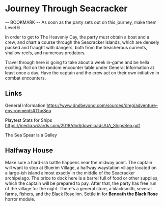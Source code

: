 # Journey Through Seacracker
-- BOOKMARK --
As soon as the party sets out on this journey, make them Level 6

In order to get to The Heavenly Cay, the party must obtain a boat and a crew, and chart a course through the Seacracker Islands, which are densely packed and fraught with dangers, both from the treacherous currents, shallow reefs, and numerous predators.

Travel through here is going to take about a week in-game and be hella exciting. Roll on the random encounter table under General Information at least once a day. Have the captain and the crew act on their own initiative in combat encounters.

## Links
General Information
https://www.dndbeyond.com/sources/dmg/adventure-environments#TheSea

Playtest Stats for Ships
https://media.wizards.com/2018/dnd/downloads/UA_ShipsSea.pdf

The Sea Spear is a Galley

## Halfway House
Make sure a hard-ish battle happens near the midway point. The captain will want to stop at Bluerim Village, a halfway waystation village located on a large-ish island almost exactly in the middle of the Seacracker archipelago. The price to dock here is a barrel full of food or other supplies, which the captain will be prepared to pay. After that, the party has free run of the village for the night. There's a general store, a blacksmith, several farms, fishers, and the Black Rose inn. Settle in for **Beneath the Black Rose** horror module.
